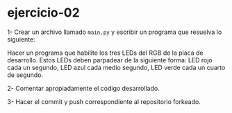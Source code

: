# ejercicio-02

1- Crear un archivo llamado `main.py` y escribir un programa que resuelva lo siguiente:

Hacer un programa que habilite los tres LEDs del RGB de la placa de desarrollo. Estos LEDs deben parpadear de la siguiente forma: LED rojo cada un segundo, LED azul cada medio segundo, LED verde cada un cuarto de segundo.

2- Comentar apropiadamente el codigo desarrollado.

3- Hacer el commit y push correspondiente al repositorio forkeado.
